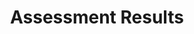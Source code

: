 ---
layout: default
title: Assessment Results
parent: Kubernetes Event Driven Autoscaler
grand_parent: Assessment Results
nav_order: 1
---